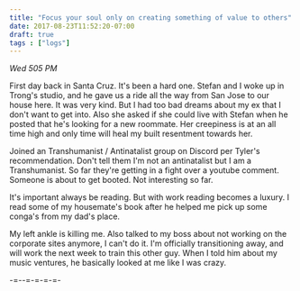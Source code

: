 ```yaml
---
title: "Focus your soul only on creating something of value to others"
date: 2017-08-23T11:52:20-07:00
draft: true
tags : ["logs"]
---
```



*Wed 505 PM*

First day back in Santa Cruz. It's been a hard one. Stefan and I woke up in Trong's studio, and he gave us a ride all the way from San Jose to our house here. It was very kind. But I had too bad dreams about my ex that I don't want to get into. Also she asked if she could live with Stefan when he posted that he's looking for a new roommate. Her creepiness is at an all time high and only time will heal my built resentment towards her.


Joined an Transhumanist /  Antinatalist group on Discord per Tyler's recommendation. Don't tell them I'm not an antinatalist but I am a Transhumanist. So far they're getting in a fight over a youtube comment. Someone is about to get booted. Not interesting so far.

It's important always be reading. But with work reading becomes a luxury. I read some of my housemate's book after he helped me pick up some conga's from my dad's place.


My left ankle is killing me. Also talked to my boss about not working on the corporate sites anymore, I can't do it. I'm officially transitioning away, and will work the next week to train this other guy. When I told him about my music ventures, he basically looked at me like I was crazy.

-=--=-=-=-=-
